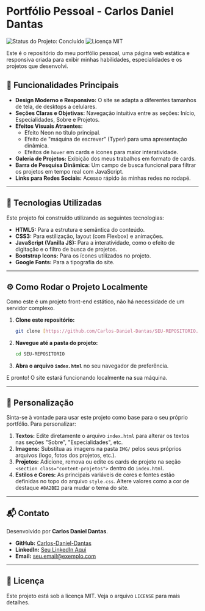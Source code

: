 # Portfólio Pessoal - Carlos Daniel Dantas

![Status do Projeto: Concluído](https://img.shields.io/badge/status-concluído-brightgreen)
![Licença MIT](https://img.shields.io/badge/licença-MIT-blue)

Este é o repositório do meu portfólio pessoal, uma página web estática e responsiva criada para exibir minhas habilidades, especialidades e os projetos que desenvolvi.


## 🚀 Funcionalidades Principais

* **Design Moderno e Responsivo:** O site se adapta a diferentes tamanhos de tela, de desktops a celulares.
* **Seções Claras e Objetivas:** Navegação intuitiva entre as seções: Início, Especialidades, Sobre e Projetos.
* **Efeitos Visuais Atraentes:**
    * Efeito Neon no título principal.
    * Efeito de "máquina de escrever" (Typer) para uma apresentação dinâmica.
    * Efeitos de `hover` em cards e ícones para maior interatividade.
* **Galeria de Projetos:** Exibição dos meus trabalhos em formato de cards.
* **Barra de Pesquisa Dinâmica:** Um campo de busca funcional para filtrar os projetos em tempo real com JavaScript.
* **Links para Redes Sociais:** Acesso rápido às minhas redes no rodapé.

---

## 🔧 Tecnologias Utilizadas

Este projeto foi construído utilizando as seguintes tecnologias:

* **HTML5:** Para a estrutura e semântica do conteúdo.
* **CSS3:** Para estilização, layout (com Flexbox) e animações.
* **JavaScript (Vanilla JS):** Para a interatividade, como o efeito de digitação e o filtro de busca de projetos.
* **Bootstrap Icons:** Para os ícones utilizados no projeto.
* **Google Fonts:** Para a tipografia do site.

---

## ⚙️ Como Rodar o Projeto Localmente

Como este é um projeto front-end estático, não há necessidade de um servidor complexo.

1.  **Clone este repositório:**
    ```bash
    git clone [https://github.com/Carlos-Daniel-Dantas/SEU-REPOSITORIO.git](https://github.com/Carlos-Daniel-Dantas/SEU-REPOSITORIO.git)
    ```

2.  **Navegue até a pasta do projeto:**
    ```bash
    cd SEU-REPOSITORIO
    ```

3.  **Abra o arquivo `index.html`** no seu navegador de preferência.

E pronto! O site estará funcionando localmente na sua máquina.

---

## 🎨 Personalização

Sinta-se à vontade para usar este projeto como base para o seu próprio portfólio. Para personalizar:

1.  **Textos:** Edite diretamente o arquivo `index.html` para alterar os textos nas seções "Sobre", "Especialidades", etc.
2.  **Imagens:** Substitua as imagens na pasta `IMG/` pelos seus próprios arquivos (logo, fotos dos projetos, etc.).
3.  **Projetos:** Adicione, remova ou edite os cards de projeto na seção `<section class="content-projetos">` dentro do `index.html`.
4.  **Estilos e Cores:** As principais variáveis de cores e fontes estão definidas no topo do arquivo `style.css`. Altere valores como a cor de destaque `#8A2BE2` para mudar o tema do site.

---

## 📬 Contato

Desenvolvido por **Carlos Daniel Dantas**.

* **GitHub:** [Carlos-Daniel-Dantas](https://github.com/Carlos-Daniel-Dantas)
* **LinkedIn:** [Seu LinkedIn Aqui](https://www.linkedin.com/in/seu-usuario/)
* **Email:** seu.email@exemplo.com

---

## 📄 Licença

Este projeto está sob a licença MIT. Veja o arquivo `LICENSE` para mais detalhes.
